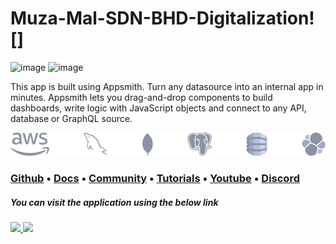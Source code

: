 # Muza-Mal-SDN-BHD-Digitalization![]
<img width="932" height="1334" alt="image" src="https://github.com/user-attachments/assets/a5b55056-67bc-4d6a-90a9-42c14367165b" />
<img width="906" height="1440" alt="image" src="https://github.com/user-attachments/assets/1a418a2a-560b-4e0c-a0bd-9103c3cda976" />

This app is built using Appsmith. Turn any datasource into an internal app in minutes. Appsmith lets you drag-and-drop components to build dashboards, write logic with JavaScript objects and connect to any API, database or GraphQL source.

![](https://raw.githubusercontent.com/appsmithorg/appsmith/release/static/images/integrations.png)

### [Github](https://github.com/appsmithorg/appsmith) • [Docs](https://docs.appsmith.com/?utm_source=github&utm_medium=social&utm_content=appsmith_docs&utm_campaign=null&utm_term=appsmith_docs) • [Community](https://community.appsmith.com/) • [Tutorials](https://github.com/appsmithorg/appsmith/tree/update/readme#tutorials) • [Youtube](https://www.youtube.com/appsmith) • [Discord](https://discord.gg/rBTTVJp)

##### You can visit the application using the below link

###### [![](https://assets.appsmith.com/git-sync/Buttons.svg) ](http://localhost:8080/applications/689d89d0c8cfcc46e1c3653b/pages/689d89d0c8cfcc46e1c3653d) [![](https://assets.appsmith.com/git-sync/Buttons2.svg)](http://localhost:8080/applications/689d89d0c8cfcc46e1c3653b/pages/689d89d0c8cfcc46e1c3653d/edit)
